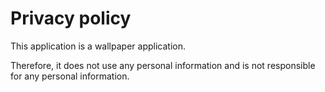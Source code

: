 # Privacy policy
This application is a wallpaper application.

Therefore, it does not use any personal information and is not responsible for any personal information.